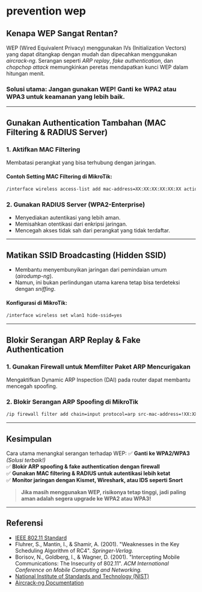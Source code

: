 # prevention wep

## Kenapa WEP Sangat Rentan?
WEP (Wired Equivalent Privacy) menggunakan IVs (Initialization Vectors) yang dapat ditangkap dengan mudah dan dipecahkan menggunakan *aircrack-ng*. Serangan seperti *ARP replay*, *fake authentication*, dan *chopchop attack* memungkinkan peretas mendapatkan kunci WEP dalam hitungan menit.

### **Solusi utama: Jangan gunakan WEP!** Ganti ke WPA2 atau WPA3 untuk keamanan yang lebih baik.

---

## Gunakan Authentication Tambahan (MAC Filtering & RADIUS Server)
### **1. Aktifkan MAC Filtering**
Membatasi perangkat yang bisa terhubung dengan jaringan.

#### **Contoh Setting MAC Filtering di MikroTik:**
```bash
/interface wireless access-list add mac-address=XX:XX:XX:XX:XX:XX action=reject
```

### **2. Gunakan RADIUS Server (WPA2-Enterprise)**
- Menyediakan autentikasi yang lebih aman.
- Memisahkan otentikasi dari enkripsi jaringan.
- Mencegah akses tidak sah dari perangkat yang tidak terdaftar.

---

## Matikan SSID Broadcasting (Hidden SSID)
- Membantu menyembunyikan jaringan dari pemindaian umum (*airodump-ng*).
- Namun, ini bukan perlindungan utama karena tetap bisa terdeteksi dengan *sniffing*.

#### **Konfigurasi di MikroTik:**
```bash
/interface wireless set wlan1 hide-ssid=yes
```

---

## Blokir Serangan ARP Replay & Fake Authentication
### **1. Gunakan Firewall untuk Memfilter Paket ARP Mencurigakan**
Mengaktifkan Dynamic ARP Inspection (DAI) pada router dapat membantu mencegah spoofing.

### **2. Blokir Serangan ARP Spoofing di MikroTik**
```bash
/ip firewall filter add chain=input protocol=arp src-mac-address=!XX:XX:XX:XX:XX:XX action=drop
```

---

## **Kesimpulan**
Cara utama menangkal serangan terhadap WEP:
✅ **Ganti ke WPA2/WPA3** *(Solusi terbaik!)*  
✅ **Blokir ARP spoofing & fake authentication dengan firewall**  
✅ **Gunakan MAC filtering & RADIUS untuk autentikasi lebih ketat**  
✅ **Monitor jaringan dengan Kismet, Wireshark, atau IDS seperti Snort**  

> **Jika masih menggunakan WEP, risikonya tetap tinggi, jadi paling aman adalah segera upgrade ke WPA2 atau WPA3!**

---

## **Referensi**
- [IEEE 802.11 Standard](https://standards.ieee.org/)
- Fluhrer, S., Mantin, I., & Shamir, A. (2001). "Weaknesses in the Key Scheduling Algorithm of RC4". *Springer-Verlag.*
- Borisov, N., Goldberg, I., & Wagner, D. (2001). "Intercepting Mobile Communications: The Insecurity of 802.11". *ACM International Conference on Mobile Computing and Networking.*
- [National Institute of Standards and Technology (NIST)](https://csrc.nist.gov/)
- [Aircrack-ng Documentation](https://www.aircrack-ng.org/)